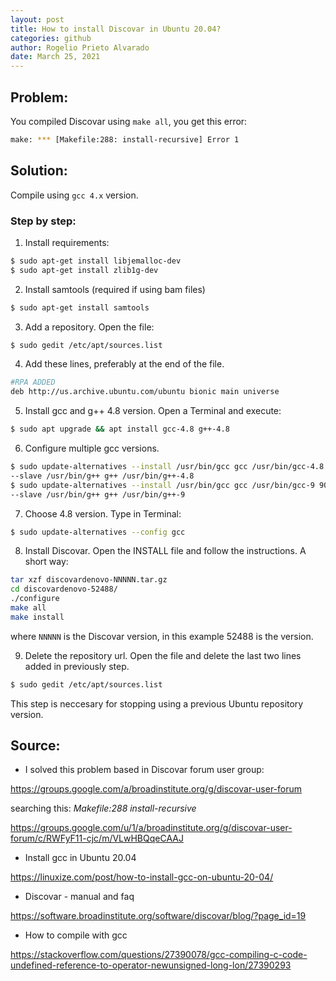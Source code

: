 ```yaml
---
layout: post
title: How to install Discovar in Ubuntu 20.04?
categories: github
author: Rogelio Prieto Alvarado
date: March 25, 2021
---
```


## Problem:
You compiled Discovar using ```make all```, you get this error:

```bash
make: *** [Makefile:288: install-recursive] Error 1
```

## Solution:
Compile using ```gcc 4.x``` version.


### Step by step:

1. Install requirements:
```bash
$ sudo apt-get install libjemalloc-dev
$ sudo apt-get install zlib1g-dev
```

2. Install samtools (required if using bam files)
```bash
$ sudo apt-get install samtools
```


3. Add a repository. Open the file:
```bash
$ sudo gedit /etc/apt/sources.list
```

4. Add these lines, preferably at the end of the file.
```bash
#RPA ADDED
deb http://us.archive.ubuntu.com/ubuntu bionic main universe
```

5. Install gcc and g++ 4.8 version. Open a Terminal and execute:
```bash
$ sudo apt upgrade && apt install gcc-4.8 g++-4.8
```

6. Configure multiple gcc versions.
```bash
$ sudo update-alternatives --install /usr/bin/gcc gcc /usr/bin/gcc-4.8 40 \
--slave /usr/bin/g++ g++ /usr/bin/g++-4.8
$ sudo update-alternatives --install /usr/bin/gcc gcc /usr/bin/gcc-9 90 \
--slave /usr/bin/g++ g++ /usr/bin/g++-9 
```

7. Choose 4.8 version. Type in Terminal:
```bash
$ sudo update-alternatives --config gcc
```


8. Install Discovar. Open the INSTALL file and follow the instructions. A short way:
```bash
tar xzf discovardenovo-NNNNN.tar.gz
cd discovardenovo-52488/
./configure
make all
make install
```
where ```NNNNN``` is the Discovar version, in this example 52488 is the version.

9. Delete the repository url. Open the file and delete the last two lines added in previously step.
```bash
$ sudo gedit /etc/apt/sources.list
``` 
This step is neccesary for stopping using a previous Ubuntu repository version. 

## Source:
- I solved this problem based in Discovar forum user group:

<https://groups.google.com/a/broadinstitute.org/g/discovar-user-forum>

searching this: _Makefile:288 install-recursive_

<https://groups.google.com/u/1/a/broadinstitute.org/g/discovar-user-forum/c/RWFyF11-cjc/m/VLwHBQqeCAAJ>

- Install gcc in Ubuntu 20.04

<https://linuxize.com/post/how-to-install-gcc-on-ubuntu-20-04/>

- Discovar - manual and faq

<https://software.broadinstitute.org/software/discovar/blog/?page_id=19>

- How to compile with gcc

<https://stackoverflow.com/questions/27390078/gcc-compiling-c-code-undefined-reference-to-operator-newunsigned-long-lon/27390293>

